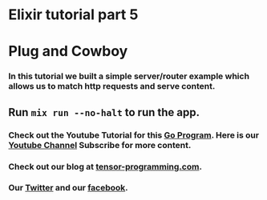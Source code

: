 # Elixir tutorial part 5
# Plug and Cowboy

### In this tutorial we built a simple server/router example which allows us to match http requests and serve content. 
## Run `mix run --no-halt` to run the app. 

### Check out the Youtube Tutorial for this [Go Program](https://youtu.be/F4oAZx_ao4s). Here is our [Youtube Channel](https://www.youtube.com/channel/UCYqCZOwHbnPwyjawKfE21wg) Subscribe for more content.

### Check out our blog at [tensor-programming.com](http://tensor-programming.com/).

### Our [Twitter](https://twitter.com/TensorProgram) and our [facebook](https://www.facebook.com/Tensor-Programming-1197847143611799/).

